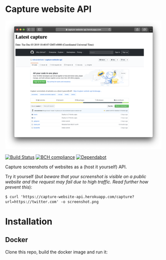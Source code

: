 # Capture website API

![Night nurse](static/screenshot.png)

[![Build Status](https://travis-ci.com/robvanderleek/capture-website-api.svg?branch=master)](https://travis-ci.com/robvanderleek/capture-website-api)
[![BCH compliance](https://bettercodehub.com/edge/badge/robvanderleek/capture-website-api?branch=master)](https://bettercodehub.com/)
[![Dependabot](https://badgen.net/badge/Dependabot/enabled/green?icon=dependabot)](https://dependabot.com/)

Capture screenshots of websites as a (host it yourself) API.

Try it yourself (*but beware that your screenshot is visible on a public website and the request may fail due to high traffic. Read further how prevent this*):
```
$ curl 'https://capture-website-api.herokuapp.com/capture?url=https://twitter.com' -o screenshot.png
```


# Installation

## Docker

Clone this repo, build the docker image and run it:

```

```